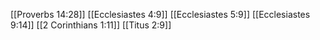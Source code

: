 [[Proverbs 14:28]]
[[Ecclesiastes 4:9]]
[[Ecclesiastes 5:9]]
[[Ecclesiastes 9:14]]
[[2 Corinthians 1:11]]
[[Titus 2:9]]

